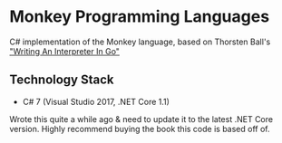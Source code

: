 # Monkey Programming Languages
C# implementation of the Monkey language, based on Thorsten Ball's ["Writing An Interpreter In Go"](https://interpreterbook.com/)

## Technology Stack
* C# 7 (Visual Studio 2017, .NET Core 1.1)

Wrote this quite a while ago & need to update it to the latest .NET Core version. Highly recommend buying the book this code is based off of.